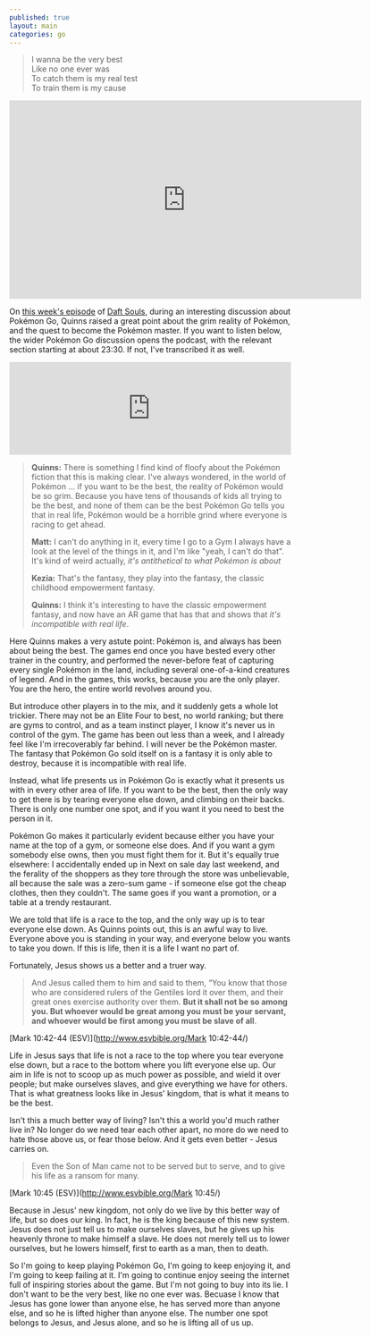 ```yaml
---
published: true
layout: main
categories: go
---
```


>I wanna be the very best  
>Like no one ever was  
>To catch them is my real test  
>To train them is my cause

<iframe width="630" height="355" src="https://www.youtube.com/embed/NcfdoSuC6MI" frameborder="0" allowfullscreen></iframe>

On [this week's episode](http://coolghosts.net/cool-stuff/2016/7/18/daft-souls-86) of [Daft Souls](http://coolghosts.net/daft-souls/), during an interesting discussion about Pokémon Go, Quinns raised a great point about the grim reality of Pokémon, and the quest to become the Pokémon master. If you want to listen below, the wider Pokémon Go discussion opens the podcast, with the relevant section starting at about 23:30. If not, I've transcribed it as well.

<iframe width="100%" height="166" scrolling="no" frameborder="no" src="https://w.soundcloud.com/player/?url=https%3A//api.soundcloud.com/tracks/274189901&amp;color=ff5500&amp;auto_play=false&amp;hide_related=false&amp;show_comments=true&amp;show_user=true&amp;show_reposts=false"></iframe>

>**Quinns:** There is something I find kind of floofy about the Pokémon fiction that this is making clear. I've always wondered, in the world of Pokémon ... if you want to be the best, the reality of Pokémon would be so grim. Because you have tens of thousands of kids all trying to be the best, and none of them can be the best Pokémon Go tells you that in real life, Pokémon would be a horrible grind where everyone is racing to get ahead.
>
>**Matt:** I can't do anything in it, every time I go to a Gym I always have a look at the level of the things in it, and I'm like "yeah, I can't do that". It's kind of weird actually, *it's antithetical to what Pokémon is about*
>
>**Kezia:** That's the fantasy, they play into the fantasy, the classic childhood empowerment fantasy.
>
>**Quinns:** I think it's interesting to have the classic empowerment fantasy, and now have an AR game that has that and shows that *it's incompatible with real life*.

Here Quinns makes a very astute point: Pokémon is, and always has been about being the best. The games end once you have bested every other trainer in the country, and performed the never-before feat of capturing every single Pokémon in the land, including several one-of-a-kind creatures of legend. And in the games, this works, because you are the only player. You are the hero, the entire world revolves around you.

But introduce other players in to the mix, and it suddenly gets a whole lot trickier. There may not be an Elite Four to best, no world ranking; but there are gyms to control, and as a team instinct player, I know it's never us in control of the gym. The game has been out less than a week, and I already feel like I'm irrecoverably far behind. I will never be the Pokémon master. The fantasy that Pokémon Go sold itself on is a fantasy it is only able to destroy, because it is incompatible with real life.

Instead, what life presents us in Pokémon Go is exactly what it presents us with in every other area of life. If you want to be the best, then the only way to get there is by tearing everyone else down, and climbing on their backs. There is only one number one spot, and if you want it you need to best the person in it.

Pokémon Go makes it particularly evident because either you have your name at the top of a gym, or someone else does. And if you want a gym somebody else owns, then you must fight them for it. But it's equally true elsewhere: I accidentally ended up in Next on sale day last weekend, and the ferality of the shoppers as they tore through the store was unbelievable, all because the sale was a zero-sum game - if someone else got the cheap clothes, then they couldn't. The same goes if you want a promotion, or a table at a trendy restaurant.

We are told that life is a race to the top, and the only way up is to tear everyone else down. As Quinns points out, this is an awful way to live. Everyone above you is standing in your way, and everyone below you wants to take you down. If this is life, then it is a life I want no part of.

Fortunately, Jesus shows us a better and a truer way.

>And Jesus called them to him and said to them, “You know that those who are considered rulers of the Gentiles lord it over them, and their great ones exercise authority over them. **But it shall not be so among you. But whoever would be great among you must be your servant, and whoever would be first among you must be slave of all**.

[Mark 10:42-44 (ESV)](http://www.esvbible.org/Mark 10:42-44/)

Life in Jesus says that life is not a race to the top where you tear everyone else down, but a race to the bottom where you lift everyone else up. Our aim in life is not to scoop up as much power as possible, and wield it over people; but make ourselves slaves, and give everything we have for others. That is what greatness looks like in Jesus' kingdom, that is what it means to be the best.

Isn't this a much better way of living? Isn't this a world you'd much rather live in? No longer do we need tear each other apart, no more do we need to hate those above us, or fear those below. And it gets even better - Jesus carries on.

> Even the Son of Man came not to be served but to serve, and to give his life as a ransom for many.

[Mark 10:45 (ESV)](http://www.esvbible.org/Mark 10:45/)

Because in Jesus' new kingdom, not only do we live by this better way of life, but so does our king. In fact, he is the king because of this new system. Jesus does not just tell us to make ourselves slaves, but he gives up his heavenly throne to make himself a slave. He does not merely tell us to lower ourselves, but he lowers himself, first to earth as a man, then to death.

So I'm going to keep playing Pokémon Go, I'm going to keep enjoying it, and I'm going to keep failing at it. I'm going to continue enjoy seeing the internet full of inspiring stories about the game. But I'm not going to buy into its lie. I don't want to be the very best, like no one ever was. Becuase I know that Jesus has gone lower than anyone else, he has served more than anyone else, and so he is lifted higher than anyone else. The number one spot belongs to Jesus, and Jesus alone, and so he is lifting all of us up.
